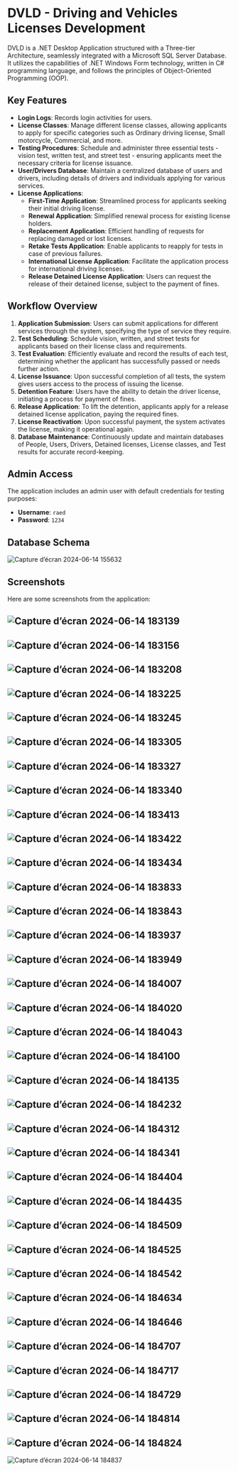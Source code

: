 # DVLD - Driving and Vehicles Licenses Development

DVLD is a .NET Desktop Application structured with a Three-tier Architecture, seamlessly integrated with a Microsoft SQL Server Database. It utilizes the capabilities of .NET Windows Form technology, written in C# programming language, and follows the principles of Object-Oriented Programming (OOP).

## Key Features

- **Login Logs**: Records login activities for users.
- **License Classes**: Manage different license classes, allowing applicants to apply for specific categories such as Ordinary driving license, Small motorcycle, Commercial, and more.
- **Testing Procedures**: Schedule and administer three essential tests - vision test, written test, and street test - ensuring applicants meet the necessary criteria for license issuance.
- **User/Drivers Database**: Maintain a centralized database of users and drivers, including details of drivers and individuals applying for various services.
- **License Applications**:
  - **First-Time Application**: Streamlined process for applicants seeking their initial driving license.
  - **Renewal Application**: Simplified renewal process for existing license holders.
  - **Replacement Application**: Efficient handling of requests for replacing damaged or lost licenses.
  - **Retake Tests Application**: Enable applicants to reapply for tests in case of previous failures.
  - **International License Application**: Facilitate the application process for international driving licenses.
  - **Release Detained License Application**: Users can request the release of their detained license, subject to the payment of fines.

## Workflow Overview

1. **Application Submission**: Users can submit applications for different services through the system, specifying the type of service they require.
2. **Test Scheduling**: Schedule vision, written, and street tests for applicants based on their license class and requirements.
3. **Test Evaluation**: Efficiently evaluate and record the results of each test, determining whether the applicant has successfully passed or needs further action.
4. **License Issuance**: Upon successful completion of all tests, the system gives users access to the process of issuing the license.
5. **Detention Feature**: Users have the ability to detain the driver license, initiating a process for payment of fines.
6. **Release Application**: To lift the detention, applicants apply for a release detained license application, paying the required fines.
7. **License Reactivation**: Upon successful payment, the system activates the license, making it operational again.
8. **Database Maintenance**: Continuously update and maintain databases of People, Users, Drivers, Detained licenses, License classes, and Test results for accurate record-keeping.

## Admin Access

The application includes an admin user with default credentials for testing purposes:

- **Username**: `raed`
- **Password**: `1234`

##  Database Schema
![Capture d’écran 2024-06-14 155632](https://github.com/raedzayoud/Driver-and-Vehicule-Licenses-Departement-DVLD/assets/124729087/0875bd64-696a-41b0-8c1b-c5a85acfd8ce)
## Screenshots

Here are some screenshots from the application:

![Capture d’écran 2024-06-14 183139](https://github.com/raedzayoud/Driver-and-Vehicule-Licenses-Departement-DVLD/assets/124729087/ff992f16-77ca-4783-97a2-de67fbbfa86f)
--
![Capture d’écran 2024-06-14 183156](https://github.com/raedzayoud/Driver-and-Vehicule-Licenses-Departement-DVLD/assets/124729087/65e4ab84-bdaa-4c52-b841-ec826c11a4e5)
--
![Capture d’écran 2024-06-14 183208](https://github.com/raedzayoud/Driver-and-Vehicule-Licenses-Departement-DVLD/assets/124729087/abb97e67-e03b-4837-8376-c3cdd13a8587)
--
![Capture d’écran 2024-06-14 183225](https://github.com/raedzayoud/Driver-and-Vehicule-Licenses-Departement-DVLD/assets/124729087/cbd3bb9b-8641-4685-a498-7ed1af88bb7a)
--
![Capture d’écran 2024-06-14 183245](https://github.com/raedzayoud/Driver-and-Vehicule-Licenses-Departement-DVLD/assets/124729087/fc3dd2e9-c4cd-480e-b230-d50b98f4d5a1)
--
![Capture d’écran 2024-06-14 183305](https://github.com/raedzayoud/Driver-and-Vehicule-Licenses-Departement-DVLD/assets/124729087/7507ccc0-36bf-44fa-b93e-956280b54a80)
--
![Capture d’écran 2024-06-14 183327](https://github.com/raedzayoud/Driver-and-Vehicule-Licenses-Departement-DVLD/assets/124729087/0d0e7050-1c42-43dc-b42b-e0b65a16f576)
--
![Capture d’écran 2024-06-14 183340](https://github.com/raedzayoud/Driver-and-Vehicule-Licenses-Departement-DVLD/assets/124729087/6cc29173-076c-4c26-97aa-8ef11134313d)
--
![Capture d’écran 2024-06-14 183413](https://github.com/raedzayoud/Driver-and-Vehicule-Licenses-Departement-DVLD/assets/124729087/728d121c-4759-4438-8443-062ab0869ddb)
--
![Capture d’écran 2024-06-14 183422](https://github.com/raedzayoud/Driver-and-Vehicule-Licenses-Departement-DVLD/assets/124729087/751c6bd4-77be-40f5-86fa-6d2e6101d417)
--
![Capture d’écran 2024-06-14 183434](https://github.com/raedzayoud/Driver-and-Vehicule-Licenses-Departement-DVLD/assets/124729087/cf0e433b-feb7-4ec0-9b8e-6d365025ae5d)
--
![Capture d’écran 2024-06-14 183833](https://github.com/raedzayoud/Driver-and-Vehicule-Licenses-Departement-DVLD/assets/124729087/61fcee95-0126-438b-8b48-bc546e51386a)
--
![Capture d’écran 2024-06-14 183843](https://github.com/raedzayoud/Driver-and-Vehicule-Licenses-Departement-DVLD/assets/124729087/58c76d1d-65fc-4f94-ab7c-d199d02365c9)
--
![Capture d’écran 2024-06-14 183937](https://github.com/raedzayoud/Driver-and-Vehicule-Licenses-Departement-DVLD/assets/124729087/93512d77-661f-4d3c-aa9c-bee177c56a0c)
--
![Capture d’écran 2024-06-14 183949](https://github.com/raedzayoud/Driver-and-Vehicule-Licenses-Departement-DVLD/assets/124729087/691621cc-0d24-4d62-85ac-ebb681847462)
--
![Capture d’écran 2024-06-14 184007](https://github.com/raedzayoud/Driver-and-Vehicule-Licenses-Departement-DVLD/assets/124729087/8405c7fc-154b-4264-acec-e1048d48c466)
--
![Capture d’écran 2024-06-14 184020](https://github.com/raedzayoud/Driver-and-Vehicule-Licenses-Departement-DVLD/assets/124729087/36c50196-33e2-41e5-a26e-ad3bed855c4d)
--
![Capture d’écran 2024-06-14 184043](https://github.com/raedzayoud/Driver-and-Vehicule-Licenses-Departement-DVLD/assets/124729087/9b373252-1daa-454b-b948-e098f60919ca)
--
![Capture d’écran 2024-06-14 184100](https://github.com/raedzayoud/Driver-and-Vehicule-Licenses-Departement-DVLD/assets/124729087/338ec638-35d5-4391-a108-7a22f2ddc4ed)
--
![Capture d’écran 2024-06-14 184135](https://github.com/raedzayoud/Driver-and-Vehicule-Licenses-Departement-DVLD/assets/124729087/248d51aa-306c-4023-ac61-2f7e948cf146)
--
![Capture d’écran 2024-06-14 184232](https://github.com/raedzayoud/Driver-and-Vehicule-Licenses-Departement-DVLD/assets/124729087/3f215820-3a9c-4595-aafc-50e2c06dd723)
--
![Capture d’écran 2024-06-14 184312](https://github.com/raedzayoud/Driver-and-Vehicule-Licenses-Departement-DVLD/assets/124729087/bdb86c37-043a-44a7-8801-3371faf6bb4b)
--
![Capture d’écran 2024-06-14 184341](https://github.com/raedzayoud/Driver-and-Vehicule-Licenses-Departement-DVLD/assets/124729087/a8f9649f-57c8-4ef0-8e05-3885cf3b15ee)
--
![Capture d’écran 2024-06-14 184404](https://github.com/raedzayoud/Driver-and-Vehicule-Licenses-Departement-DVLD/assets/124729087/f4388079-39e3-4c79-b198-cfb499d68e96)
--
![Capture d’écran 2024-06-14 184435](https://github.com/raedzayoud/Driver-and-Vehicule-Licenses-Departement-DVLD/assets/124729087/706df652-b313-4274-ae54-a65406394d6a)
--
![Capture d’écran 2024-06-14 184509](https://github.com/raedzayoud/Driver-and-Vehicule-Licenses-Departement-DVLD/assets/124729087/4caed504-5e89-4135-a55f-81072183648b)
--
![Capture d’écran 2024-06-14 184525](https://github.com/raedzayoud/Driver-and-Vehicule-Licenses-Departement-DVLD/assets/124729087/3254f8ca-2ae9-4d84-b87d-321715e0d0f3)
--
![Capture d’écran 2024-06-14 184542](https://github.com/raedzayoud/Driver-and-Vehicule-Licenses-Departement-DVLD/assets/124729087/27ed7dc6-3bd9-422a-8a05-1d8d367a653e)
--
![Capture d’écran 2024-06-14 184634](https://github.com/raedzayoud/Driver-and-Vehicule-Licenses-Departement-DVLD/assets/124729087/da63a590-cc5a-412e-b0ae-15c2ce7f1cd7)
--
![Capture d’écran 2024-06-14 184646](https://github.com/raedzayoud/Driver-and-Vehicule-Licenses-Departement-DVLD/assets/124729087/6db884b3-447a-4b46-8dbd-5034bb0df16a)
--
![Capture d’écran 2024-06-14 184707](https://github.com/raedzayoud/Driver-and-Vehicule-Licenses-Departement-DVLD/assets/124729087/3f919b29-0205-4699-b039-145bedb79328)
--
![Capture d’écran 2024-06-14 184717](https://github.com/raedzayoud/Driver-and-Vehicule-Licenses-Departement-DVLD/assets/124729087/e6e196e8-082f-4ef7-864b-703058902a71)
--
![Capture d’écran 2024-06-14 184729](https://github.com/raedzayoud/Driver-and-Vehicule-Licenses-Departement-DVLD/assets/124729087/1bcfaf74-1226-4411-880a-cfae8b60ecd7)
--
![Capture d’écran 2024-06-14 184814](https://github.com/raedzayoud/Driver-and-Vehicule-Licenses-Departement-DVLD/assets/124729087/b07961f6-908a-4b85-a636-09de52aa8f12)
--
![Capture d’écran 2024-06-14 184824](https://github.com/raedzayoud/Driver-and-Vehicule-Licenses-Departement-DVLD/assets/124729087/3b320052-bcf1-485c-b5b6-69a9a57734e9)
--
![Capture d’écran 2024-06-14 184837](https://github.com/raedzayoud/Driver-and-Vehicule-Licenses-Departement-DVLD/assets/124729087/b86b5eb9-f97e-4da9-906e-3e2554f39663)

